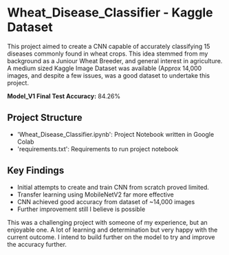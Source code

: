 # Wheat_Disease_Classifier - Kaggle Dataset

This project aimed to create a CNN capable of accurately classifying 15 diseases commonly found in wheat crops. This idea stemmed from my background as a Juniour Wheat Breeder, and general interest in agriculture. A medium sized Kaggle Image Dataset was available (Approx 14,000 images, and despite a few issues, was a good dataset to undertake this project.

**Model_V1 Final Test Accuracy:** 84.26%

## Project Structure
- 'Wheat_Disease_Classifier.ipynb': Project Notebook written in Google Colab
- 'requirements.txt': Requirements to run project notebook

## Key Findings
- Initial attempts to create and train CNN from scratch proved limited.
- Transfer learning using MobileNetV2 far more effective
- CNN achieved good accuracy from dataset of ~14,000 images
- Further improvement still I believe is possible

This was a challenging project with someone of my experience, but an enjoyable one. A lot of learning and determination but very happy with the current outcome. I intend to build further on the model to try and improve the accuracy further.
